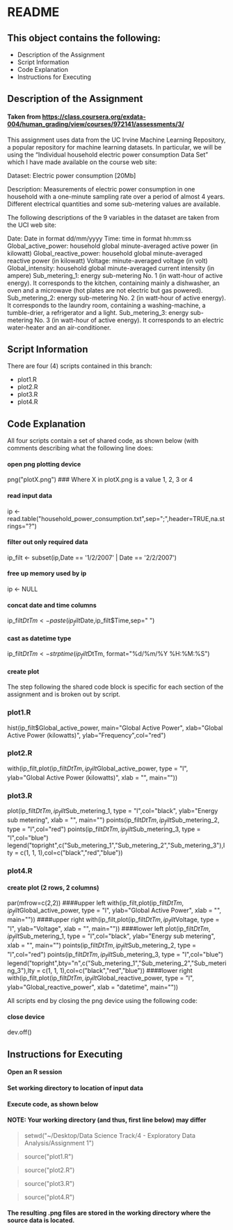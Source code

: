 # README
## This object contains the following:

* Description of the Assignment
* Script Information
* Code Explanation
* Instructions for Executing

## Description of the Assignment
#### Taken from https://class.coursera.org/exdata-004/human_grading/view/courses/972141/assessments/3/

This assignment uses data from the UC Irvine Machine Learning Repository, a popular repository for machine learning datasets. In particular, we will be using the “Individual household electric power consumption Data Set” which I have made available on the course web site:


Dataset: Electric power consumption [20Mb]


Description: Measurements of electric power consumption in one household with a one-minute sampling rate over a period of almost 4 years. Different electrical quantities and some sub-metering values are available.


The following descriptions of the 9 variables in the dataset are taken from the UCI web site:


Date: Date in format dd/mm/yyyy
Time: time in format hh:mm:ss
Global_active_power: household global minute-averaged active power (in kilowatt)
Global_reactive_power: household global minute-averaged reactive power (in kilowatt)
Voltage: minute-averaged voltage (in volt)
Global_intensity: household global minute-averaged current intensity (in ampere)
Sub_metering_1: energy sub-metering No. 1 (in watt-hour of active energy). It corresponds to the kitchen, containing mainly a dishwasher, an oven and a microwave (hot plates are not electric but gas powered).
Sub_metering_2: energy sub-metering No. 2 (in watt-hour of active energy). It corresponds to the laundry room, containing a washing-machine, a tumble-drier, a refrigerator and a light.
Sub_metering_3: energy sub-metering No. 3 (in watt-hour of active energy). It corresponds to an electric water-heater and an air-conditioner.

## Script Information
There are four (4) scripts contained in this branch:

* plot1.R
* plot2.R
* plot3.R
* plot4.R

## Code Explanation
All four scripts contain a set of shared code, as shown below (with comments describing what the following line does:
#### open png plotting device
png("plotX.png") ### Where X in plotX.png is a value 1, 2, 3 or 4
#### read input data
ip <- read.table("household_power_consumption.txt",sep=";",header=TRUE,na.strings="?")
#### filter out only required data
ip_filt <- subset(ip,Date == '1/2/2007' | Date == '2/2/2007')
#### free up memory used by ip
ip <- NULL
#### concat date and time columns
ip_filt$DtTm <- paste(ip_filt$Date,ip_filt$Time,sep=" ")
#### cast as datetime type
ip_filt$DtTm <- strptime(ip_filt$DtTm, format="%d/%m/%Y %H:%M:%S")
#### create plot

The step following the shared code block is specific for each section of the assignment and is broken out by script.
### plot1.R
hist(ip_filt$Global_active_power, main="Global Active Power", xlab="Global Active Power (kilowatts)", ylab="Frequency",col="red")

### plot2.R
with(ip_filt,plot(ip_filt$DtTm,ip_filt$Global_active_power, type = "l", ylab="Global Active Power (kilowatts)", xlab = "", main=""))

### plot3.R
plot(ip_filt$DtTm,ip_filt$Sub_metering_1, type = "l",col="black", ylab="Energy sub metering", xlab = "", main="")
points(ip_filt$DtTm,ip_filt$Sub_metering_2, type = "l",col="red")
points(ip_filt$DtTm,ip_filt$Sub_metering_3, type = "l",col="blue")
legend("topright",c("Sub_metering_1","Sub_metering_2","Sub_metering_3"),lty = c(1, 1, 1),col=c("black","red","blue"))

### plot4.R
#### create plot (2 rows, 2 columns)
par(mfrow=c(2,2))
####upper left
with(ip_filt,plot(ip_filt$DtTm,ip_filt$Global_active_power, type = "l", ylab="Global Active Power", xlab = "", main=""))
####upper right
with(ip_filt,plot(ip_filt$DtTm,ip_filt$Voltage, type = "l", ylab="Voltage", xlab = "", main=""))
####lower left
plot(ip_filt$DtTm,ip_filt$Sub_metering_1, type = "l",col="black", ylab="Energy sub metering", xlab = "", main="")
points(ip_filt$DtTm,ip_filt$Sub_metering_2, type = "l",col="red")
points(ip_filt$DtTm,ip_filt$Sub_metering_3, type = "l",col="blue")
legend("topright",bty="n",c("Sub_metering_1","Sub_metering_2","Sub_metering_3"),lty = c(1, 1, 1),col=c("black","red","blue"))
####lower right
with(ip_filt,plot(ip_filt$DtTm,ip_filt$Global_reactive_power, type = "l", ylab="Global_reactive_power", xlab = "datetime", main=""))

All scripts end by closing the png device using the following code:

#### close device
dev.off()

## Instructions for Executing
#### Open an R session
#### Set working directory to location of input data
#### Execute code, as shown below
#### NOTE: Your working directory (and thus, first line below) may differ 

> setwd("~/Desktop/Data Science Track/4 - Exploratory Data Analysis/Assignment 1")

> source("plot1.R")

> source("plot2.R")

> source("plot3.R")

> source("plot4.R")

#### The resulting .png files are stored in the working directory where the source data is located.
